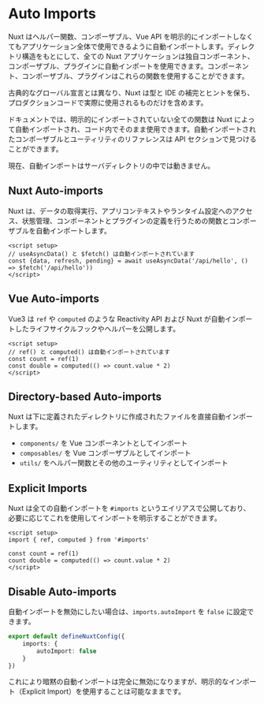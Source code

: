 # Auto Imports
Nuxt はヘルパー関数、コンポーザブル、Vue API を明示的にインポートしなくてもアプリケーション全体で使用できるように自動インポートします。ディレクトリ構造をもとにして、全ての Nuxt アプリケーションは独自コンポーネント、コンポーザブル、プラグインに自動インポートを使用できます。コンポーネント、コンポーザブル、プラグインはこれらの関数を使用することができます。

古典的なグローバル宣言とは異なり、Nuxt は型と IDE の補完とヒントを保ち、プロダクションコードで実際に使用されるものだけを含めます。

ドキュメントでは、明示的にインポートされていない全ての関数は Nuxt によって自動インポートされ、コード内でそのまま使用できます。自動インポートされたコンポーザブルとユーティリティのリファレンスは API セクションで見つけることができます。

現在、自動インポートはサーバディレクトリの中では動きません。

## Nuxt Auto-imports
Nuxt は、データの取得実行、アプリコンテキストやランタイム設定へのアクセス、状態管理、コンポーネントとプラグインの定義を行うための関数とコンポーザブルを自動インポートします。

```Vue
<script setup>
// useAsyncData() と $fetch() は自動インポートされています
const {data, refresh, pending} = await useAsyncData('/api/hello', () => $fetch('/api/hello'))
</script>
```

## Vue Auto-imports
Vue3 は `ref` や `computed` のような Reactivity API および Nuxt が自動インポートしたライフサイクルフックやヘルパーを公開します。
```Vue
<script setup>
// ref() と computed() は自動インポートされています
const count = ref(1)
const double = computed(() => count.value * 2)
</script>
```

## Directory-based Auto-imports
Nuxt は下に定義されたディレクトリに作成されたファイルを直接自動インポートします。
- `components/` を Vue コンポーネントとしてインポート
- `composables/` を Vue コンポーザブルとしてインポート
- `utils/` をヘルパー関数とその他のユーティリティとしてインポート

## Explicit Imports
Nuxt は全ての自動インポートを `#imports` というエイリアスで公開しており、必要に応じてこれを使用してインポートを明示することができます。
```Vue
<script setup>
import { ref, computed } from '#imports'

const count = ref(1)
count double = computed(() => count.value * 2)
</script>
```

## Disable Auto-imports
自動インポートを無効にしたい場合は、`imports.autoImport` を `false` に設定できます。
```ts
export default defineNuxtConfig({
    imports: {
        autoImport: false
    }
})
```
これにより暗黙の自動インポートは完全に無効になりますが、明示的なインポート（Explicit Import）を使用することは可能なままです。